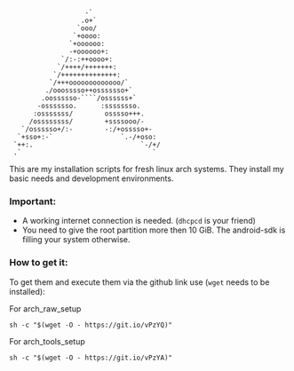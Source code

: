 ```text
                   -`
                  .o+`
                 `ooo/
                `+oooo:
               `+oooooo:
               -+oooooo+:
             `/:-:++oooo+:
            `/++++/+++++++:
           `/++++++++++++++:
          `/+++ooooooooooooo/`
         ./ooosssso++osssssso+`
        .oossssso-````/ossssss+`
       -osssssso.      :ssssssso.
      :osssssss/        osssso+++.
     /ossssssss/        +ssssooo/-
   `/ossssso+/:-        -:/+osssso+-
  `+sso+:-`                 `.-/+oso:
 `++:.                           `-/+/
 .`                                 `
```

This are my installation scripts for fresh linux arch systems. They install my basic needs and development environments.

### Important:

* A working internet connection is needed. (`dhcpcd` is your friend)
* You need to give the root partition more then 10 GiB. The android-sdk is filling your system otherwise.

### How to get it:

To get them and execute them via the github link use (`wget` needs to be installed):

For arch_raw_setup
```shell
sh -c "$(wget -O - https://git.io/vPzYQ)"
```

For arch_tools_setup
```shell
sh -c "$(wget -O - https://git.io/vPzYA)"
```
